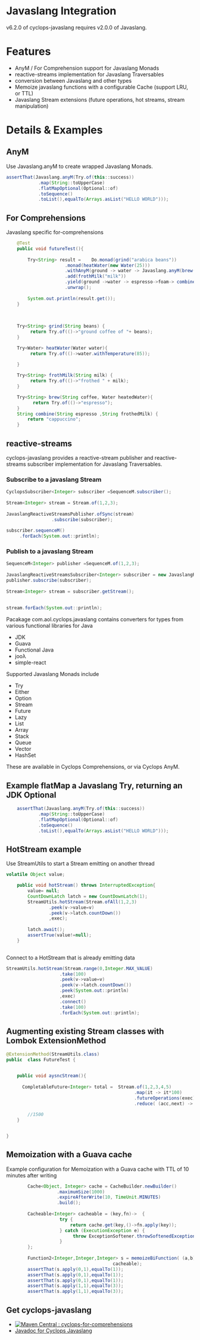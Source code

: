# Javaslang Integration

v6.2.0 of cyclops-javaslang requires v2.0.0 of Javaslang.

# Features

* AnyM / For Comprehension support for Javaslang Monads
* reactive-streams implementation for Javaslang Traversables
* conversion between Javaslang and other types
* Memoize javaslang functions with a configurable Cache (support LRU, or TTL)
* Javaslang Stream extensions (future operations, hot streams, stream manipulation)

# Details & Examples


## AnyM

Use Javaslang.anyM to create wrapped Javaslang Monads.

```java	
assertThat(Javaslang.anyM(Try.of(this::success))
			.map(String::toUpperCase)
			.flatMapOptional(Optional::of)
			.toSequence()
			.toList(),equalTo(Arrays.asList("HELLO WORLD")));
```

## For Comprehensions

Javaslang specific for-comprehensions

```java
    @Test
	public void futureTest(){
		
		Try<String> result = 	Do.monad(grind("arabica beans"))
					  .monad(heatWater(new Water(25)))
					  .withAnyM(ground -> water -> Javaslang.anyM(brew(ground,water)))
					  .add(frothMilk("milk"))
					  .yield(ground ->water -> espresso->foam-> combine(espresso,foam))
					  .unwrap();
		
		System.out.println(result.get());
	}
	
	
	
	Try<String> grind(String beans) {
		 return Try.of(()->"ground coffee of "+ beans);
	}

	Try<Water> heatWater(Water water){
		 return Try.of(()->water.withTemperature(85));
		  
	}

	Try<String> frothMilk(String milk) {
		 return Try.of(()->"frothed " + milk);
	}

	Try<String>	brew(String coffee, Water heatedWater){
		  return Try.of(()->"espresso");
	}
	String combine(String espresso ,String frothedMilk) {
		return "cappuccino";
	}
```

## reactive-streams

cyclops-javaslang provides a reactive-stream publisher and reactive-streams subscriber implementation for Javaslang Traversables.

### Subscribe to a javaslang Stream

```java	
CyclopsSubscriber<Integer> subscriber =SequenceM.subscriber();
		
Stream<Integer> stream = Stream.of(1,2,3);
		
JavaslangReactiveStreamsPublisher.ofSync(stream)
				 .subscribe(subscriber);
		
subscriber.sequenceM()
	 .forEach(System.out::println);
```

### Publish to a javaslang Stream

```java	
SequenceM<Integer> publisher =SequenceM.of(1,2,3);
		
JavaslangReactiveStreamsSubscriber<Integer> subscriber = new JavaslangReactiveStreamsSubscriber<>();
publisher.subscribe(subscriber);
		
Stream<Integer> stream = subscriber.getStream();
		
		
stream.forEach(System.out::println);
```

Pacakage com.aol.cyclops.javaslang contains converters for types from various functional libraries for Java

* JDK
* Guava
* Functional Java
* jooλ
* simple-react

Supported Javaslang Monads include

* Try
* Either
* Option
* Stream
* Future
* Lazy
* List
* Array
* Stack
* Queue
* Vector
* HashSet


These are available in Cyclops Comprehensions, or via Cyclops AnyM.

## Example flatMap a Javaslang Try, returning an JDK Optional

```java	
    assertThat(Javaslang.anyM(Try.of(this::success))
			.map(String::toUpperCase)
			.flatMapOptional(Optional::of)
			.toSequence()
			.toList(),equalTo(Arrays.asList("HELLO WORLD")));
```	


## HotStream example 

Use StreamUtils to start a Stream emitting on another thread

```java	
volatile Object value;

	public void hotStream() throws InterruptedException{
		value= null;
		CountDownLatch latch = new CountDownLatch(1);
		StreamUtils.hotStream(Stream.ofAll(1,2,3)
				.peek(v->value=v)
				.peek(v->latch.countDown())
				,exec);
		
		latch.await();
		assertTrue(value!=null);
	}
		
```

Connect to a HotStream that is already emitting data

```java
StreamUtils.hotStream(Stream.range(0,Integer.MAX_VALUE)
					.take(100)
					.peek(v->value=v)
					.peek(v->latch.countDown())
					.peek(System.out::println)
					,exec)
					.connect()
					.take(100)
					.forEach(System.out::println);
```

## Augmenting existing Stream classes with Lombok ExtensionMethod

```java
@ExtensionMethod(StreamUtils.class)
public  class FutureTest {


	public void aysncStream(){ 
	
	  CompletableFuture<Integer> total =  Stream.of(1,2,3,4,5)
	         									.map(it -> it*100)
	        									.futureOperations(exec)
			 									.reduce( (acc,next) -> acc+next);
	
	    //1500
	}


}
```

## Memoization with a Guava cache

Example configuration for Memoization with a Guava cache with TTL of 10 minutes after writing

```java
		Cache<Object, Integer> cache = CacheBuilder.newBuilder()
			       .maximumSize(1000)
			       .expireAfterWrite(10, TimeUnit.MINUTES)
			       .build();
	
		Cacheable<Integer> cacheable = (key,fn)->  { 
					try {
						return cache.get(key,()->fn.apply(key));
					} catch (ExecutionException e) {
						 throw ExceptionSoftener.throwSoftenedException(e);
					}
		};
		
		Function2<Integer,Integer,Integer> s = memoizeBiFunction( (a,b)->a + ++called,
										cacheable);
		assertThat(s.apply(0,1),equalTo(1));
		assertThat(s.apply(0,1),equalTo(1));
		assertThat(s.apply(0,1),equalTo(1));
		assertThat(s.apply(1,1),equalTo(3));
		assertThat(s.apply(1,1),equalTo(3));
```

## Get cyclops-javaslang


* [![Maven Central : cyclops-for-comprehensions](https://maven-badges.herokuapp.com/maven-central/com.aol.cyclops/cyclops-javaslang/badge.svg)](https://maven-badges.herokuapp.com/maven-central/com.aol.cyclops/cyclops-javaslang)
* [Javadoc for Cyclops Javaslang](http://www.javadoc.io/doc/com.aol.cyclops/cyclops-javaslang/6.1.0)
